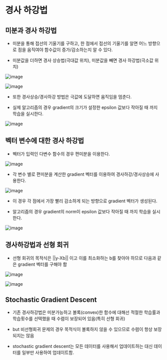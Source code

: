 # 경사 하강법
## 미분과 경사 하강법
 - 미분을 통해 접선의 기울기를 구하고, 한 점에서 접선의 기울기를 알면 어느 방향으로 점을 움직여야 함수값이 증가/감소하는지 알 수 있다.
 
 - 미분값을 더하면 경사 상승법(극대값 위치), 미분값을 빼면 경사 하강법(극소값 위치)
 
 ![image](https://user-images.githubusercontent.com/43736669/108784551-fdf12580-75b2-11eb-835d-20183e57071d.png)
 
 ![image](https://user-images.githubusercontent.com/43736669/108784582-119c8c00-75b3-11eb-944d-c8b774cd3ff6.png)
 
 - 또한 경사상승/경사하강 방법은 극값에 도달하면 움직임을 멈춘다.
 
 - 실제 알고리즘의 경우 gradient의 크기가 설정한 epsilon 값보다 작아질 때 까지 학습을 실시한다.
 
 ![image](https://user-images.githubusercontent.com/43736669/108785073-0c8c0c80-75b4-11eb-848f-ef955e9bbf20.png)

 
## 벡터 변수에 대한 경사 하강법
 - 벡터가 입력인 다변수 함수의 경우 편미분을 이용한다.
 
 ![image](https://user-images.githubusercontent.com/43736669/108784774-70620580-75b3-11eb-8447-37301ee5b5fc.png)
 
 - 각 변수 별로 편미분을 계산한 gradient 벡터를 이용하여 경사하강/경사상승에 사용한다.
 
 ![image](https://user-images.githubusercontent.com/43736669/108784852-9ab3c300-75b3-11eb-98e8-9e6dbb1a22ca.png)
 
 - 이 경우 각 점에서 가장 빨리 감소하게 되는 방향으로 gradient 벡터가 생성된다.
 
 - 알고리즘의 경우 gradient의 norm이 epsilon 값보다 작아질 때 까지 학습을 실시한다.
 
 ![image](https://user-images.githubusercontent.com/43736669/108785205-4826d680-75b4-11eb-84b0-93cc20f22547.png)

## 경사하강법과 선형 회귀
 
 - 선형 회귀의 목적식은 ||y-Xb|| 이고 이를 최소화하는 b를 찾아야 하므로 다음과 같은 gradient 벡터를 구해야 함
 
 ![image](https://user-images.githubusercontent.com/43736669/108786958-1a439100-75b8-11eb-82ef-e2df64225e6f.png)

 ![image](https://user-images.githubusercontent.com/43736669/108787073-5676f180-75b8-11eb-95ed-46771a2803bc.png)

## Stochastic Gradient Descent

 - 기존 경사하강법은 미분가능하고 볼록(convex)한 함수에 대해선 적절한 학습률과 학습횟수를 선택했을 때 수렴이 보장되어 있음(특히 선형 회귀)

 - but 비선형회귀 문제의 경우 목적식이 볼록하지 않을 수 있으므로 수렴이 항상 보장되지는 않음
 
 - stochastic gradient descent는 모든 데이터를 사용해서 업데이트하는 대신 데이터를 일부만 사용하여 업데이트함.
